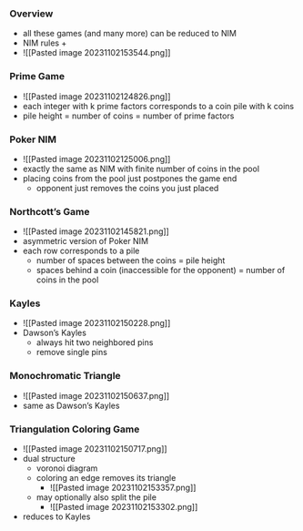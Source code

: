 ### Overview
+ all these games (and many more) can be reduced to NIM
+ NIM rules
	+  
+ ![[Pasted image 20231102153544.png]]

### Prime Game
+ ![[Pasted image 20231102124826.png]]
+ each integer with k prime factors corresponds to a coin pile with k coins
+ pile height = number of coins = number of prime factors

###  Poker NIM
+ ![[Pasted image 20231102125006.png]]
+ exactly the same as NIM with finite number of coins in the pool
+ placing coins from the pool just postpones the game end
	+ opponent just removes the coins you just placed

### Northcott’s Game
+ ![[Pasted image 20231102145821.png]]
+ asymmetric version of Poker NIM
+ each row corresponds to a pile
	+ number of spaces between the coins = pile height
	+ spaces behind a coin (inaccessible for the opponent) = number of coins in the pool

### Kayles
+ ![[Pasted image 20231102150228.png]]
+ Dawson’s Kayles
	+ always hit two neighbored pins
	+ remove single pins

### Monochromatic Triangle
+ ![[Pasted image 20231102150637.png]]
+ same as Dawson’s Kayles

### Triangulation Coloring Game
+ ![[Pasted image 20231102150717.png]]
+ dual structure
	+ voronoi diagram
	+ coloring an edge removes its triangle
		+ ![[Pasted image 20231102153357.png]]
	+ may optionally also split the pile
		+ ![[Pasted image 20231102153302.png]]
+ reduces to Kayles
